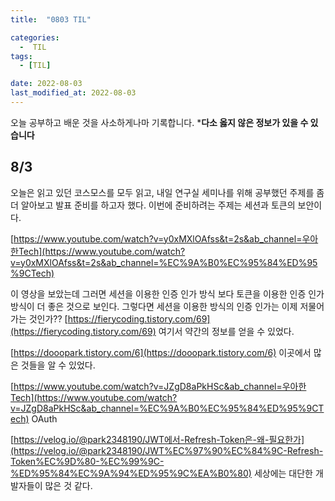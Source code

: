 ```yaml
---
title:  "0803 TIL" 

categories:
  -  TIL
tags:
  - [TIL]

date: 2022-08-03
last_modified_at: 2022-08-03
---
```


오늘 공부하고 배운 것을 사소하게나마 기록합니다. 
***다소 옳지 않은 정보가 있을 수 있습니다**


## 8/3

오늘은 읽고 있던 코스모스를 모두 읽고, 내일 연구실 세미나를 위해 공부했던 주제를 좀 더 알아보고 발표 준비를 하고자 했다. 이번에 준비하려는 주제는 세션과 토큰의 보안이다. 

[https://www.youtube.com/watch?v=y0xMXlOAfss&t=2s&ab_channel=우아한Tech](https://www.youtube.com/watch?v=y0xMXlOAfss&t=2s&ab_channel=%EC%9A%B0%EC%95%84%ED%95%9CTech)

이 영상을 보았는데 그러면 세션을 이용한 인증 인가 방식 보다 토큰을 이용한 인증 인가 방식이 더 좋은 것으로 보인다. 그렇다면 세션을 이용한 방식의 인증 인가는 이제 저물어가는 것인가?? [https://fierycoding.tistory.com/69](https://fierycoding.tistory.com/69) 여기서 약간의 정보를 얻을 수 있었다. 

[https://dooopark.tistory.com/6](https://dooopark.tistory.com/6) 이곳에서 많은 것들을 알 수 있었다. 

[https://www.youtube.com/watch?v=JZgD8aPkHSc&ab_channel=우아한Tech](https://www.youtube.com/watch?v=JZgD8aPkHSc&ab_channel=%EC%9A%B0%EC%95%84%ED%95%9CTech) OAuth 

[https://velog.io/@park2348190/JWT에서-Refresh-Token은-왜-필요한가](https://velog.io/@park2348190/JWT%EC%97%90%EC%84%9C-Refresh-Token%EC%9D%80-%EC%99%9C-%ED%95%84%EC%9A%94%ED%95%9C%EA%B0%80) 세상에는 대단한 개발자들이 많은 것 같다.
